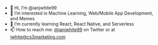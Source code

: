 - 👋 Hi, I’m @ianjwhite99
- 👀 I’m interested in Machine Learning, Web/Mobile App Development, and Memes
- 🌱 I’m currently learning React, React Native, and Serverless
- 📫 How to reach me: [@ianjwhite99](https://twitter.com/ianjwhite99) on Twitter or at iwhite@cs3marketing.com
